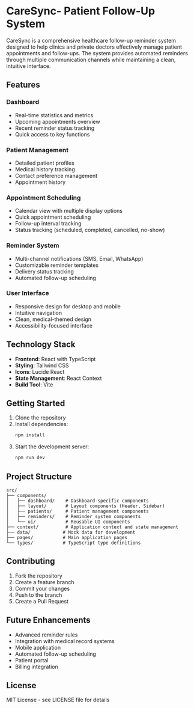 # CareSync- Patient Follow-Up System

CareSync is a comprehensive healthcare follow-up reminder system designed to help clinics and private doctors effectively manage patient appointments and follow-ups. The system provides automated reminders through multiple communication channels while maintaining a clean, intuitive interface.

## Features

### Dashboard
- Real-time statistics and metrics
- Upcoming appointments overview
- Recent reminder status tracking
- Quick access to key functions

### Patient Management
- Detailed patient profiles
- Medical history tracking
- Contact preference management
- Appointment history

### Appointment Scheduling
- Calendar view with multiple display options
- Quick appointment scheduling
- Follow-up interval tracking
- Status tracking (scheduled, completed, cancelled, no-show)

### Reminder System
- Multi-channel notifications (SMS, Email, WhatsApp)
- Customizable reminder templates
- Delivery status tracking
- Automated follow-up scheduling

### User Interface
- Responsive design for desktop and mobile
- Intuitive navigation
- Clean, medical-themed design
- Accessibility-focused interface

## Technology Stack

- **Frontend**: React with TypeScript
- **Styling**: Tailwind CSS
- **Icons**: Lucide React
- **State Management**: React Context
- **Build Tool**: Vite

## Getting Started

1. Clone the repository
2. Install dependencies:
   ```bash
   npm install
   ```
3. Start the development server:
   ```bash
   npm run dev
   ```

## Project Structure

```
src/
├── components/
│   ├── dashboard/    # Dashboard-specific components
│   ├── layout/       # Layout components (Header, Sidebar)
│   ├── patients/     # Patient management components
│   ├── reminders/    # Reminder system components
│   └── ui/           # Reusable UI components
├── context/          # Application context and state management
├── data/            # Mock data for development
├── pages/           # Main application pages
└── types/           # TypeScript type definitions
```

## Contributing

1. Fork the repository
2. Create a feature branch
3. Commit your changes
4. Push to the branch
5. Create a Pull Request

## Future Enhancements
- Advanced reminder rules
- Integration with medical record systems
- Mobile application
- Automated follow-up scheduling
- Patient portal
- Billing integration

## License

MIT License - see LICENSE file for details